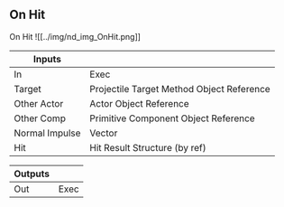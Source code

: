## On Hit
On Hit
![[../img/nd_img_OnHit.png]]

|Inputs||
|--|--|
| In | Exec |
| Target | Projectile Target Method Object Reference |
| Other Actor | Actor Object Reference |
| Other Comp | Primitive Component Object Reference |
| Normal Impulse | Vector |
| Hit | Hit Result Structure (by ref) |

|Outputs||
|--|--|
| Out | Exec |
